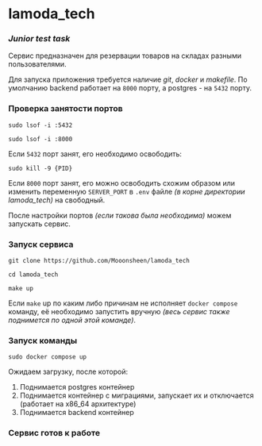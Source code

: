# lamoda_tech

### _Junior test task_

Сервис предназначен для резервации товаров на складах разными пользователями.

Для запуска приложения требуется наличие _git_, _docker_ и _makefile_.
По умолчанию backend работает на `8000` порту, а postgres - на `5432` порту.

### Проверка занятости портов
```
sudo lsof -i :5432

sudo lsof -i :8000
```
Если `5432` порт занят, его необходимо освободить:
```
sudo kill -9 {PID}
```
Если `8000` порт занят, его можно освободить схожим образом или изменить переменную `SERVER_PORT` в `.env` файле _(в корне директории lamoda_tech)_ на свободный.

После настройки портов _(если такова была необходима)_ можем запускать сервис.

### Запуск сервиса
```
git clone https://github.com/Mooonsheen/lamoda_tech

cd lamoda_tech

make up
```
Если `make` up по каким либо причинам не исполняет `docker compose` команду, её необходимо запустить вручную _(весь сервис также поднимется по одной этой команде)_.

### Запуск команды 
```
sudo docker compose up
```
Ожидаем загрузку, после которой:
1) Поднимается postgres контейнер
2) Поднимается контейнер с миграциями, запускает их и отключается (работает на x86_64 архитектуре)
3) Поднимается backend контейнер

### Сервис готов к работе
